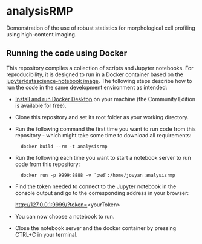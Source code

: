 # analysisRMP

Demonstration of the use of robust statistics for morphological cell profiling using high-content imaging.  

## Running the code using Docker

This repository compiles a collection of scripts and Jupyter notebooks. For reproducibility, it is designed to run in a Docker container based on the [jupyter/datascience-notebook image](https://hub.docker.com/r/jupyter/datascience-notebook). The following steps describe how to run the code in the same development environment as intended:

* [Install and run Docker Desktop](https://www.docker.com/get-started) on your machine (the Community Edition is available for free).
* Clone this repository and set its root folder as your working directory.
* Run the following command the first time you want to run code from this repository - which might take some time to download all requirements:

		docker build --rm -t analysisrmp
	
* Run the following each time you want to start a notebook server to run code from this repository:

		docker run -p 9999:8888 -v `pwd`:/home/jovyan analysisrmp

* Find the token needed to connect to the Jupyter notebook in the console output and go to the corresponding address in your browser:

	http://127.0.0.1:9999/?token=<yourToken&gt;

* You can now choose a notebook to run.
* Close the notebook server and the docker container by pressing CTRL+C in your terminal.